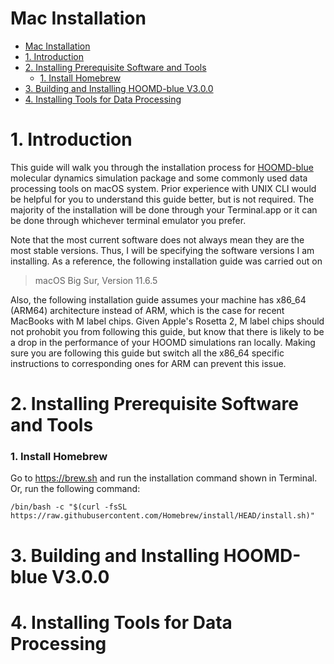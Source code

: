 # Mac Installation
- [Mac Installation](#mac-installation)
- [1. Introduction](#1-introduction)
- [2. Installing Prerequisite Software and Tools](#2-installing-prerequisite-software-and-tools)
    - [1. Install Homebrew](#1-install-homebrew)
- [3. Building and Installing HOOMD-blue V3.0.0](#3-building-and-installing-hoomd-blue-v300)
- [4. Installing Tools for Data Processing](#4-installing-tools-for-data-processing)

# 1. Introduction
This guide will walk you through the installation process for [HOOMD-blue](http://glotzerlab.engin.umich.edu/hoomd-blue/) molecular dynamics simulation package and some commonly used data processing tools on macOS system. Prior experience with UNIX CLI would be helpful for you to understand this guide better, but is not required. The majority of the installation will be done through your Terminal.app or it can be done through whichever terminal emulator you prefer.

Note that the most current software does not always mean they are the most stable versions. Thus, I will be specifying the software versions I am installing. As a reference, the following installation guide was carried out on
>macOS Big Sur, Version 11.6.5

Also, the following installation guide assumes your machine has x86_64 (ARM64) architecture instead of ARM, which is the case for recent MacBooks with M label chips. Given Apple's Rosetta 2, M label chips should not prohobit you from following this guide, but know that there is likely to be a drop in the performance of your HOOMD simulations ran locally. Making sure you are following this guide but switch all the x86_64 specific instructions to corresponding ones for ARM can prevent this issue.

# 2. Installing Prerequisite Software and Tools
### 1. Install Homebrew
Go to https://brew.sh and run the installation command shown in Terminal.<br>
Or, run the following command:
```
/bin/bash -c "$(curl -fsSL https://raw.githubusercontent.com/Homebrew/install/HEAD/install.sh)"
```



# 3. Building and Installing HOOMD-blue V3.0.0
# 4. Installing Tools for Data Processing
